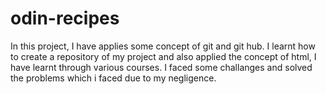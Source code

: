 # odin-recipes
In this project, I have applies some concept of git and git hub. I learnt how to create a repository of my project and also applied the concept of html, I have learnt through various courses. I faced some challanges and solved the problems which i faced due to my negligence.
